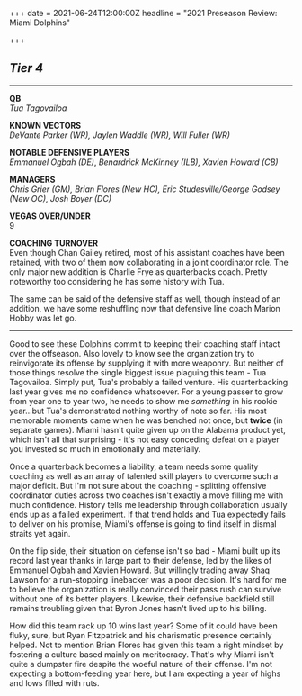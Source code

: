 +++
date = 2021-06-24T12:00:00Z
headline = "2021 Preseason Review: Miami Dolphins"

+++
## **_Tier 4_**

***

**QB**  
_Tua Tagovailoa_

**KNOWN VECTORS**  
_DeVante Parker (WR), Jaylen Waddle (WR), Will Fuller (WR)_

**NOTABLE DEFENSIVE PLAYERS**  
_Emmanuel Ogbah (DE)_, _Benardrick McKinney (ILB), Xavien Howard (CB)_

**MANAGERS**  
_Chris Grier (GM), Brian Flores (New HC), Eric Studesville/George Godsey (New OC), Josh Boyer (DC)_

**VEGAS OVER/UNDER**  
9

**COACHING TURNOVER**  
Even though Chan Gailey retired, most of his assistant coaches have been retained, with two of them now collaborating in a joint coordinator role. The only major new addition is Charlie Frye as quarterbacks coach. Pretty noteworthy too considering he has some history with Tua.

The same can be said of the defensive staff as well, though instead of an addition, we have some reshuffling now that defensive line coach Marion Hobby was let go.

***

Good to see these Dolphins commit to keeping their coaching staff intact over the offseason. Also lovely to know see the organization try to reinvigorate its offense by supplying it with more weaponry. But neither of those things resolve the single biggest issue plaguing this team - Tua Tagovailoa. Simply put, Tua's probably a failed venture. His quarterbacking last year gives me no confidence whatsoever. For a young passer to grow from year one to year two, he needs to show me _something_ in his rookie year...but Tua's demonstrated nothing worthy of note so far. His most memorable moments came when he was benched not once, but **twice** (in separate games). Miami hasn't quite given up on the Alabama product yet, which isn't all that surprising - it's not easy conceding defeat on a player you invested so much in emotionally and materially.

Once a quarterback becomes a liability, a team needs some quality coaching as well as an array of talented skill players to overcome such a major deficit. But I'm not sure about the coaching - splitting offensive coordinator duties across two coaches isn't exactly a move filling me with much confidence. History tells me leadership through collaboration usually ends up as a failed experiment. If that trend holds and Tua expectedly fails to deliver on his promise, Miami's offense is going to find itself in dismal straits yet again.

On the flip side, their situation on defense isn't so bad - Miami built up its record last year thanks in large part to their defense, led by the likes of Emmanuel Ogbah and Xavien Howard. But willingly trading away Shaq Lawson for a run-stopping linebacker was a poor decision. It's hard for me to believe the organization is really convinced their pass rush can survive without one of its better players. Likewise, their defensive backfield still remains troubling given that Byron Jones hasn't lived up to his billing.

How did this team rack up 10 wins last year? Some of it could have been fluky, sure, but Ryan Fitzpatrick and his charismatic presence certainly helped. Not to mention Brian Flores has given this team a right mindset by fostering a culture based mainly on meritocracy. That's why Miami isn't quite a dumpster fire despite the woeful nature of their offense. I'm not expecting a bottom-feeding year here, but I am expecting a year of highs and lows filled with ruts.